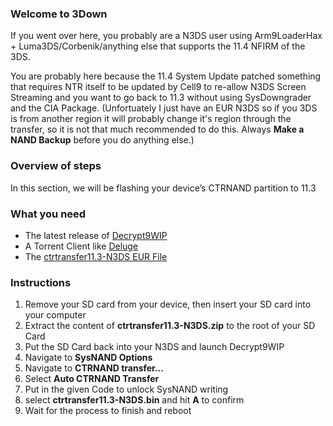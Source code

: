 ### Welcome to 3Down

If you went over here, you probably are a N3DS user using Arm9LoaderHax + Luma3DS/Corbenik/anything else that supports the 11.4 NFIRM of the 3DS.

You are probably here because the 11.4 System Update patched something that requires NTR itself to be updated by Cell9 to re-allow N3DS Screen Streaming and you want to go back to 11.3 without using SysDowngrader and the CIA Package.
(Unfortuately I just have an EUR N3DS so if you 3DS is from another region it will probably change it's region through the transfer, so it is not that much recommended to do this. Always **Make a NAND Backup** before you do anything else.)

### Overview of steps

In this section, we will be flashing your device’s CTRNAND partition to 11.3

### What you need

- The latest release of [Decrypt9WIP](https://github.com/d0k3/Decrypt9WIP/releases/latest)
- A Torrent Client like [Deluge](http://dev.deluge-torrent.org/wiki/Download)
- The [ctrtransfer11.3-N3DS EUR File](magnet:?xt=urn:btih:A3496F503B1759119BBDBAB23827F15264B101F2&dn=ctrtransfer11.3-N3DS.rar&tr=udp%3a%2f%2ftracker.openbittorrent.com%3a80%2fannounce&tr=udp%3a%2f%2ftracker.opentrackr.org%3a1337%2fannounce)

### Instructions

1. Remove your SD card from your device, then insert your SD card into your computer
2. Extract the content of **ctrtransfer11.3-N3DS.zip** to the root of your SD Card
3. Put the SD Card back into your N3DS and launch Decrypt9WIP
4. Navigate to **SysNAND Options**
5. Navigate to **CTRNAND transfer...**
6. Select **Auto CTRNAND Transfer**
7. Put in the given Code to unlock SysNAND writing
8. select **ctrtransfer11.3-N3DS.bin** and hit **A** to confirm
9. Wait for the process to finish and reboot

